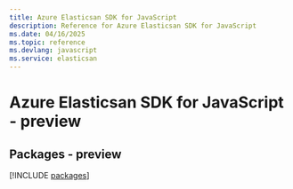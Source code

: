 ```yaml
---
title: Azure Elasticsan SDK for JavaScript
description: Reference for Azure Elasticsan SDK for JavaScript
ms.date: 04/16/2025
ms.topic: reference
ms.devlang: javascript
ms.service: elasticsan
---
```

# Azure Elasticsan SDK for JavaScript - preview
## Packages - preview
[!INCLUDE [packages](elasticsan-index.md)]